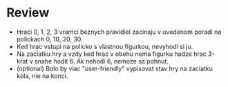 # Review

- Hraci 0, 1, 2, 3 vramci beznych pravidiel zacinaju v uvedenom poradi na polickach 0, 10, 20, 30.
- Ked hrac vstupi na policko s vlastnou figurkou, nevyhodi si ju.
- Na zaciatku hry a vzdy ked hrac v obehu nema figurku hadze hrac 3-krat v snahe hodit 6. Ak nehodi 6, nemoze sa pohnut.
- (optional) Bolo by viac "user-friendly" vypisovat stav hry na zaciatku kola, nie na konci.
